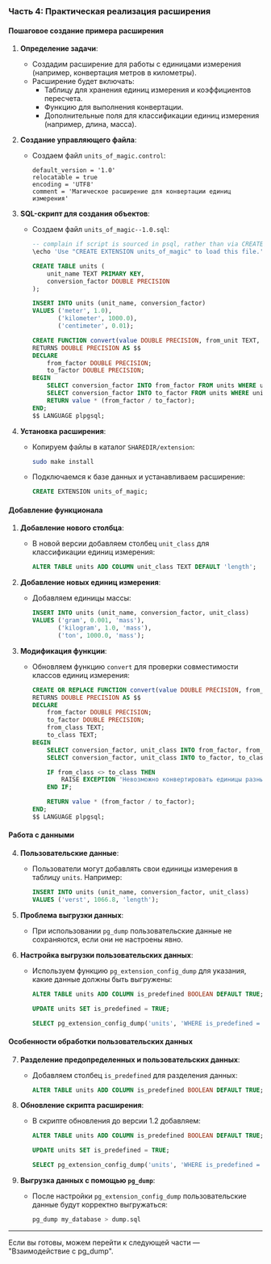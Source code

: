 ### Часть 4: Практическая реализация расширения

#### Пошаговое создание примера расширения
1. **Определение задачи**:
   - Создадим расширение для работы с единицами измерения (например, конвертация метров в километры).
   - Расширение будет включать:
     - Таблицу для хранения единиц измерения и коэффициентов пересчета.
     - Функцию для выполнения конвертации.
     - Дополнительные поля для классификации единиц измерения (например, длина, масса).

2. **Создание управляющего файла**:
   - Создаем файл `units_of_magic.control`:
     ```
     default_version = '1.0'
     relocatable = true
     encoding = 'UTF8'
     comment = 'Магическое расширение для конвертации единиц измерения'
     ```

3. **SQL-скрипт для создания объектов**:
   - Создаем файл `units_of_magic--1.0.sql`:
     ```sql
     -- complain if script is sourced in psql, rather than via CREATE EXTENSION
     \echo 'Use "CREATE EXTENSION units_of_magic" to load this file.' \quit

     CREATE TABLE units (
         unit_name TEXT PRIMARY KEY,
         conversion_factor DOUBLE PRECISION
     );

     INSERT INTO units (unit_name, conversion_factor)
     VALUES ('meter', 1.0),
            ('kilometer', 1000.0),
            ('centimeter', 0.01);

     CREATE FUNCTION convert(value DOUBLE PRECISION, from_unit TEXT, to_unit TEXT)
     RETURNS DOUBLE PRECISION AS $$
     DECLARE
         from_factor DOUBLE PRECISION;
         to_factor DOUBLE PRECISION;
     BEGIN
         SELECT conversion_factor INTO from_factor FROM units WHERE unit_name = from_unit;
         SELECT conversion_factor INTO to_factor FROM units WHERE unit_name = to_unit;
         RETURN value * (from_factor / to_factor);
     END;
     $$ LANGUAGE plpgsql;
     ```

4. **Установка расширения**:
   - Копируем файлы в каталог `SHAREDIR/extension`:
     ```bash
     sudo make install
     ```
   - Подключаемся к базе данных и устанавливаем расширение:
     ```sql
     CREATE EXTENSION units_of_magic;
     ```

#### Добавление функционала
1. **Добавление нового столбца**:
   - В новой версии добавляем столбец `unit_class` для классификации единиц измерения:
     ```sql
     ALTER TABLE units ADD COLUMN unit_class TEXT DEFAULT 'length';
     ```

2. **Добавление новых единиц измерения**:
   - Добавляем единицы массы:
     ```sql
     INSERT INTO units (unit_name, conversion_factor, unit_class)
     VALUES ('gram', 0.001, 'mass'),
            ('kilogram', 1.0, 'mass'),
            ('ton', 1000.0, 'mass');
     ```

3. **Модификация функции**:
   - Обновляем функцию `convert` для проверки совместимости классов единиц измерения:
     ```sql
     CREATE OR REPLACE FUNCTION convert(value DOUBLE PRECISION, from_unit TEXT, to_unit TEXT)
     RETURNS DOUBLE PRECISION AS $$
     DECLARE
         from_factor DOUBLE PRECISION;
         to_factor DOUBLE PRECISION;
         from_class TEXT;
         to_class TEXT;
     BEGIN
         SELECT conversion_factor, unit_class INTO from_factor, from_class FROM units WHERE unit_name = from_unit;
         SELECT conversion_factor, unit_class INTO to_factor, to_class FROM units WHERE unit_name = to_unit;

         IF from_class <> to_class THEN
             RAISE EXCEPTION 'Невозможно конвертировать единицы разных классов';
         END IF;

         RETURN value * (from_factor / to_factor);
     END;
     $$ LANGUAGE plpgsql;
     ```

#### Работа с данными
4. **Пользовательские данные**:
   - Пользователи могут добавлять свои единицы измерения в таблицу `units`. Например:
     ```sql
     INSERT INTO units (unit_name, conversion_factor, unit_class)
     VALUES ('verst', 1066.8, 'length');
     ```

5. **Проблема выгрузки данных**:
   - При использовании `pg_dump` пользовательские данные не сохраняются, если они не настроены явно.

6. **Настройка выгрузки пользовательских данных**:
   - Используем функцию `pg_extension_config_dump` для указания, какие данные должны быть выгружены:
     ```sql
     ALTER TABLE units ADD COLUMN is_predefined BOOLEAN DEFAULT TRUE;

     UPDATE units SET is_predefined = TRUE;

     SELECT pg_extension_config_dump('units', 'WHERE is_predefined = FALSE');
     ```

#### Особенности обработки пользовательских данных
7. **Разделение предопределенных и пользовательских данных**:
   - Добавляем столбец `is_predefined` для разделения данных:
     ```sql
     ALTER TABLE units ADD COLUMN is_predefined BOOLEAN DEFAULT TRUE;
     ```

8. **Обновление скрипта расширения**:
   - В скрипте обновления до версии 1.2 добавляем:
     ```sql
     ALTER TABLE units ADD COLUMN is_predefined BOOLEAN DEFAULT TRUE;

     UPDATE units SET is_predefined = TRUE;

     SELECT pg_extension_config_dump('units', 'WHERE is_predefined = FALSE');
     ```

9. **Выгрузка данных с помощью `pg_dump`**:
   - После настройки `pg_extension_config_dump` пользовательские данные будут корректно выгружаться:
     ```bash
     pg_dump my_database > dump.sql
     ```

---

Если вы готовы, можем перейти к следующей части — "Взаимодействие с pg_dump".